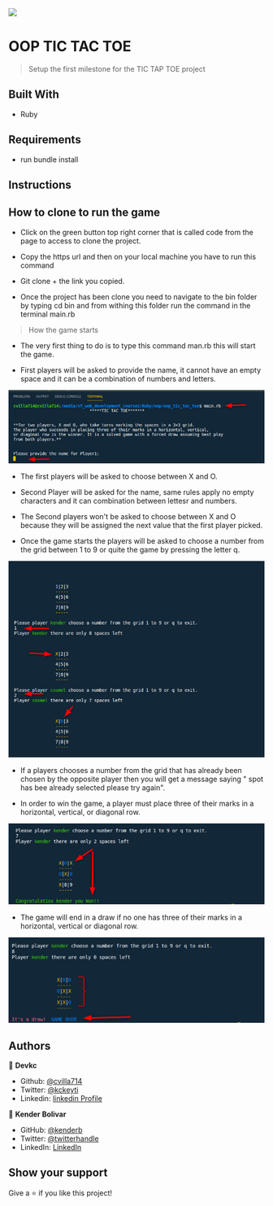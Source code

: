 ![](https://img.shields.io/badge/Microverse-blueviolet)

# OOP TIC TAC TOE

> Setup the first milestone for the TIC TAP TOE project

## Built With

- Ruby

## Requirements

- run bundle install

## Instructions

## How to clone to run the game

- Click on the green button top right corner that is called code from the page to access to clone the project.

- Copy the https url and then on your local machine you have to run this command

- Git clone + the link you copied.

- Once the project has been clone you need to navigate to the bin folder by typing cd bin and from withing this folder run the command in the terminal main.rb
	
> How the game starts 
- The very first thing to do is to type this command man.rb this will start the game.

- First players will be asked to provide the name, it cannot have an empty space and it can be a combination of numbers and letters.

![screenshot](./pictures/start_the_game.png)

- The first players will be asked to choose between X and O.

- Second Player will be asked for the name, same rules apply no empty characters and it can combination between  lettesr and numbers.

- The Second players won't be asked to choose between X and O because they will be assigned the next value that the first player picked.

- Once the game starts the players will be asked to choose a number from the grid between 1 to 9 or quite the game by pressing the letter q.

![screenshot](./pictures/how_to_play_the_game.png)

- If a players chooses a number from the grid that has already been chosen by the opposite player then you will get a message saying " spot has bee already 
selected please try again".

- In order to win the game, a player must place three of their marks in a horizontal, vertical, or diagonal row.

![screenshot](./pictures/winner.png)

- The game will end in a draw if no one has three of their marks in a horizontal, vertical or diagonal row.

![screenshot](./pictures/draw.png)


## Authors

👤 **Devkc**

- Github: [@cvilla714](https://github.com/cvilla714)
- Twitter: [@kckeyti](https://twitter.com/kckeyti)
- Linkedin: [linkedin Profile](https://www.linkedin.com/in/cosmel-villalobos-1900531aa/)

👤 **Kender Bolivar**

- GitHub: [@kenderb](https://github.com/ken)
- Twitter: [@twitterhandle](https://twitter.com/KBTarts)
- LinkedIn: [LinkedIn](https://www.linkedin.com/in/kender-bolivar-1736086b/)

## Show your support

Give a ⭐️ if you like this project!
